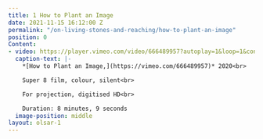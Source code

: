 ```yaml
---
title: 1 How to Plant an Image
date: 2021-11-15 16:12:00 Z
permalink: "/on-living-stones-and-reaching/how-to-plant-an-image"
position: 0
Content:
- video: https://player.vimeo.com/video/666489957?autoplay=1&loop=1&controls=false
  caption-text: |-
    *[How to Plant an Image,](https://vimeo.com/666489957)* 2020<br>

    Super 8 film, colour, silent<br>

    For projection, digitised HD<br>

    Duration: 8 minutes, 9 seconds
  image-position: middle
layout: olsar-1
---
```


